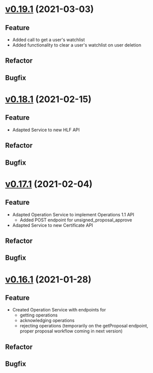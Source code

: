 # [v0.19.1](https://github.com/upb-uc4/University-Credits-4.0/compare/operation-v0.18.1...operation-v0.19.1) (2021-03-03)
## Feature
- Added call to get a user's watchlist
- Added functionality to clear a user's watchlist on user deletion
## Refactor
## Bugfix

# [v0.18.1](https://github.com/upb-uc4/University-Credits-4.0/compare/operation-v0.17.1...operation-v0.18.1) (2021-02-15)
## Feature
 - Adapted Service to new HLF API
## Refactor
## Bugfix

# [v0.17.1](https://github.com/upb-uc4/University-Credits-4.0/compare/operation-v0.16.1...operation-v0.17.1) (2021-02-04)
## Feature
 - Adapted Operation Service to implement Operations 1.1 API
    - Added POST endpoint for unsigned_proposal_approve
 - Adapted Service to new Certificate API
## Refactor
## Bugfix

# [v0.16.1](https://github.com/upb-uc4/University-Credits-4.0/compare/operation-v0.16.1...operation-v0.16.1) (2021-01-28)
## Feature
 - Created Operation Service with endpoints for
    - getting operations
    - acknowledging operations
    - rejecting operations (temporarily on the getProposal endpoint, proper proposal workflow coming in next version)
## Refactor
## Bugfix